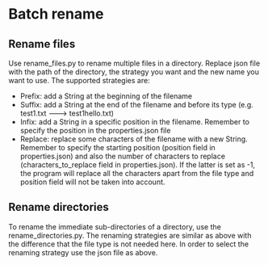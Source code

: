 # Batch rename

## Rename files

Use rename_files.py to rename multiple files in a directory. Replace json file with the path of the directory, the strategy you want and the new name you want to use.
The supported strategies are:
* Prefix: add a String at the beginning of the filename
* Suffix: add a String at the end of the filename and before its type (e.g. test1.txt ---> test1hello.txt)
* Infix: add a String in a specific position in the filename. Remember to specify the position in the properties.json file
* Replace: replace some characters of the filename with a new String. Remember to specify the starting position (position field in properties.json) and also the number of characters to replace (characters_to_replace field in properties.json). If the latter is set as -1, the program will replace all the characters apart from the file type and position field will not be taken into account.

## Rename directories

To rename the immediate sub-directories of a directory, use the rename_directories.py. The renaming strategies are similar as above with the difference that the file type is not needed here. In order to select the renaming strategy use the json file as above.
